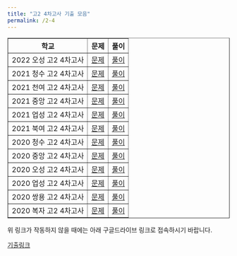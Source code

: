 ```yaml
---
title: "고2 4차고사 기출 모음"
permalink: /2-4
---
```

<table border="1">
<th>학교</th> <th>문제</th> <th>풀이</th> 
  <tr>
	<td>2022 오성 고2 4차고사</td>
    <td><a href="/pdf/test2nd/2022 오성 고2 4차고사.pdf">문제</a></td>
    <td><a href="/pdf/test2nd/%5B풀이%5D 2022 오성 고2 4차고사.pdf">풀이</a></td>
  </tr>
    <tr>
	<td>2021 청수 고2 4차고사</td>
    <td><a href="/pdf/test2nd/2021 청수 고2 4차고사.pdf">문제</a></td>
    <td><a href="/pdf/test2nd/%5B풀이%5D 2021 청수 고2 4차고사.pdf">풀이</a></td>
  </tr>
    <tr>
	<td>2021 천여 고2 4차고사</td>
    <td><a href="/pdf/test2nd/2021 천여 고2 4차고사.pdf">문제</a></td>
    <td><a href="/pdf/test2nd/%5B풀이%5D 2021 천여 고2 4차고사.pdf">풀이</a></td>
  </tr>
    <tr>
	<td>2021 중앙 고2 4차고사</td>
    <td><a href="/pdf/test2nd/2021 중앙 고2 4차고사.pdf">문제</a></td>
    <td><a href="/pdf/test2nd/%5B풀이%5D 2021 중앙 고2 4차고사.pdf">풀이</a></td>
  </tr>
    <tr>
	<td>2021 업성 고2 4차고사</td>
    <td><a href="/pdf/test2nd/2021 업성 고2 4차고사.pdf">문제</a></td>
    <td><a href="/pdf/test2nd/%5B풀이%5D 2021 업성 고2 4차고사.pdf">풀이</a></td>
  </tr>
    <tr>
	<td>2021 북여 고2 4차고사</td>
    <td><a href="/pdf/test2nd/2021 북여 고2 4차고사.pdf">문제</a></td>
    <td><a href="/pdf/test2nd/%5B풀이%5D 2021 북여 고2 4차고사.pdf">풀이</a></td>
  </tr>
    <tr>
	<td>2020 청수 고2 4차고사</td>
    <td><a href="/pdf/test2nd/2020 청수 고2 4차고사.pdf">문제</a></td>
    <td><a href="/pdf/test2nd/%5B풀이%5D 2020 청수 고2 4차고사.pdf">풀이</a></td>
  </tr>
    <tr>
	<td>2020 중앙 고2 4차고사</td>
    <td><a href="/pdf/test2nd/2020 중앙 고2 4차고사.pdf">문제</a></td>
    <td><a href="/pdf/test2nd/%5B풀이%5D 2020 중앙 고2 4차고사.pdf">풀이</a></td>
  </tr>
    <tr>
	<td>2020 오성 고2 4차고사</td>
    <td><a href="/pdf/test2nd/2020 오성 고2 4차고사.pdf">문제</a></td>
    <td><a href="/pdf/test2nd/%5B풀이%5D 2020 오성 고2 4차고사.pdf">풀이</a></td>
  </tr>
    <tr>
	<td>2020 업성 고2 4차고사</td>
    <td><a href="/pdf/test2nd/2020 업성 고2 4차고사.pdf">문제</a></td>
    <td><a href="/pdf/test2nd/%5B풀이%5D 2020 업성 고2 4차고사.pdf">풀이</a></td>
  </tr>
    <tr>
	<td>2020 쌍용 고2 4차고사</td>
    <td><a href="/pdf/test2nd/2020 쌍용 고2 4차고사.pdf">문제</a></td>
    <td><a href="/pdf/test2nd/%5B풀이%5D 2020 쌍용 고2 4차고사.pdf">풀이</a></td>
  </tr>
    <tr>
	<td>2020 복자 고2 4차고사</td>
    <td><a href="/pdf/test2nd/2020 복자 고2 4차고사.pdf">문제</a></td>
    <td><a href="/pdf/test2nd/%5B풀이%5D 2020 복자 고2 4차고사.pdf">풀이</a></td>
  </tr>
 </table>

위 링크가 작동하지 않을 때에는 아래 구글드라이브 링크로 접속하시기 바랍니다.

[기출링크](https://drive.google.com/drive/folders/1UGlk_cz3JxXd47V4J7xAkEuPP_U67GFC?usp=sharing)